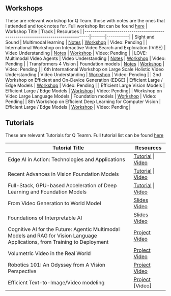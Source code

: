 ## Workshops

These are relevant workshop for Q Team. those with notes are the ones that I attended and took notes for. Full workshop list can be found [here](https://cvpr.thecvf.com/virtual/2025/events/workshop)
| Workshop Title                                                                 | Track | Resources |
|--------------------------------------------------------------------------------|-------|-----------|
| Sight and Sound                                                                |    Multimodal learning     | [Notes](Sight%20and%20Sound/README.md) &#124; [Workshop](https://sightsound.org/) &#124; Video: Pending |
| International Workshop on Interactive Video Search and Exploration (IViSE)    |    Video Understanding     | [Notes](IViSE/README.md) &#124; [Workshop](https://sites.google.com/view/ivise2025) &#124; Video: Pending |
| LOVE: Multimodal Video Agents                                                 |   Video Understanding    | [Notes](LOVE%20Multimodal%20Video%20Agents/README.md) &#124; [Workshop](https://sites.google.com/view/loveucvpr25) &#124; Video: Pending |
| Transformers 4 Vision                                                         |   Foundation models   | [Notes](Transformers%204%20Vision/README.md) &#124; [Workshop](https://sites.google.com/view/t4v-cvpr25/) &#124; Video: Pending |
| 6th International Workshop on Large Scale Holistic Video Understanding        |   Video Understanding      | [Workshop](https://holistic-video-understanding.github.io/workshops/cvpr2025.html) &#124; Video: Pending |
| 2nd Workshop on Efficient and On-Device Generation (EDGE)                     |    Efficient Large / Edge Models     | [Workshop](https://cvpr25-edge.github.io/) &#124; Video: Pending |
| Efficient Large Vision Models                                                 |    Efficient Large / Edge Models     | [Workshop](https://sites.google.com/view/elvm/home) &#124; Video: Pending|
| Workshop on Video Large Language Models                                                 |    Foundation models       | [Workshop](https://www.crcv.ucf.edu/cvpr2025-vidllms-workshop/) &#124; Video: Pending|
| 8th Workshop on Efficient Deep Learning for Computer Vision                                               |    Efficient Large / Edge Models     | [Workshop](https://lpcv.ai/2025LPCVC/cvpr-workshop/) &#124; Video: Pending|



## Tutorials
These are relevant Tutorials for Q Teamn. Full tutorial list can be found [here](https://cvpr.thecvf.com/virtual/2025/events/tutorial)

| Tutorial Title                                                                 | Resources |
|--------------------------------------------------------------------------------|-----------|
| Edge AI in Action: Technologies and Applications                                                             | [Tutorial](https://www.fabricionarcizo.com/cvpr2025-edge-ai-in-action/) &#124; [Video](https://www.youtube.com/watch?v=RhIdDOJAlo8) |
| Recent Advances in Vision Foundation Models                                                             | [Tutorial](https://vlp-tutorial.github.io/) &#124; [Video](https://youtu.be/yMRzC6oJ4W0) |
| Full-Stack, GPU-based Acceleration of Deep Learning and Foundation Models                                                        | [Tutorial](https://nvlabs.github.io/EfficientDL/) &#124; [Video](https://youtu.be/ktBT_SkrYHU) |
| From Video Generation to World Model          | [Slides](https://world-model-tutorial.github.io/) [Video](https://youtu.be/XiYayWC5pao) |
| Foundations of Interpretable AI        | [Slides](https://cvpr.thecvf.com/media/cvpr-2025/Slides/35900_X6TvH1L.pdf) [Video](https://youtu.be/vTO49wnGurA) |
| Cognitive AI for the Future: Agentic Multimodal Models and RAG for Vision Language Applications, from Training to Deployment       | [Project](https://github.com/zhuo-yoyowz/cvpr-2025) [Video](https://youtu.be/WTZilpGU2tU) |
| Volumetric Video in the Real World  | [Project](https://nvlabs.github.io/cvpr2025-volumetric-video-tutorial/) [Video](https://youtu.be/AumlqB08V7c) |
| Robotics 101: An Odyssey from A Vision Perspective | [Project](https://opendrivelab.com/cvpr2025/tutorial/) [Video](https://youtu.be/AGNcw4qnimk) |
| Efficient Text-to-Image/Video modeling | [Project](https://efficient-genai.github.io/) [Video]|



